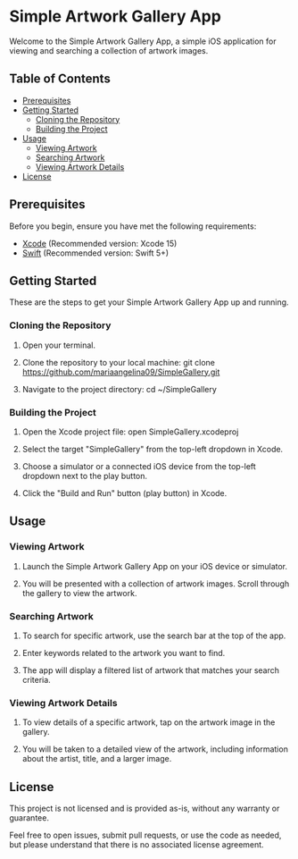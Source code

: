 # Simple Artwork Gallery App

Welcome to the Simple Artwork Gallery App, a simple iOS application for viewing and searching a collection of artwork images.

## Table of Contents

- [Prerequisites](#prerequisites)
- [Getting Started](#getting-started)
  - [Cloning the Repository](#cloning-the-repository)
  - [Building the Project](#building-the-project)
- [Usage](#usage)
  - [Viewing Artwork](#viewing-artwork)
  - [Searching Artwork](#searching-artwork)
  - [Viewing Artwork Details](#viewing-artwork-details)
- [License](#license)

## Prerequisites

Before you begin, ensure you have met the following requirements:

- [Xcode](https://developer.apple.com/xcode/) (Recommended version: Xcode 15)
- [Swift](https://swift.org/download/) (Recommended version: Swift 5+)

## Getting Started

These are the steps to get your Simple Artwork Gallery App up and running.

### Cloning the Repository

1. Open your terminal.

2. Clone the repository to your local machine:
   git clone https://github.com/mariaangelina09/SimpleGallery.git
   
3. Navigate to the project directory:
   cd ~/SimpleGallery
   

### Building the Project

1. Open the Xcode project file:
   open SimpleGallery.xcodeproj

3. Select the target "SimpleGallery" from the top-left dropdown in Xcode.

4. Choose a simulator or a connected iOS device from the top-left dropdown next to the play button.

5. Click the "Build and Run" button (play button) in Xcode.

## Usage

### Viewing Artwork

1. Launch the Simple Artwork Gallery App on your iOS device or simulator.

2. You will be presented with a collection of artwork images. Scroll through the gallery to view the artwork.

### Searching Artwork

1. To search for specific artwork, use the search bar at the top of the app.

2. Enter keywords related to the artwork you want to find.

3. The app will display a filtered list of artwork that matches your search criteria.

### Viewing Artwork Details

1. To view details of a specific artwork, tap on the artwork image in the gallery.

2. You will be taken to a detailed view of the artwork, including information about the artist, title, and a larger image.

## License

This project is not licensed and is provided as-is, without any warranty or guarantee.

Feel free to open issues, submit pull requests, or use the code as needed, but please understand that there is no associated license agreement.



